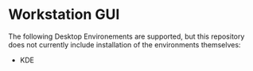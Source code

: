 # Workstation GUI

The following Desktop Environements are supported, but this repository does not currently include
installation of the environments themselves:

- KDE
